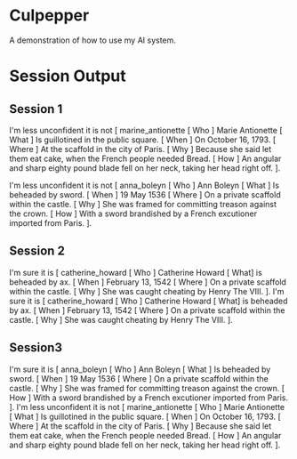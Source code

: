 # Culpepper
A demonstration of how to use my AI system.

# Session Output
## Session 1
I'm less unconfident it is not [ marine_antionette [ Who ] Marie Antionette [ What ] Is guillotined in the public square. [ When ] On October 16, 1793. [ Where ] At the scaffold in the city of Paris. [ Why ] Because she said let them eat cake, when the French people needed Bread. [ How ] An angular and sharp eighty pound blade fell on her neck, taking her head right off. ].

I'm less unconfident it is not [ anna_boleyn [ Who ] Ann Boleyn [ What ] Is beheaded by sword. [ When ] 19 May 1536 [ Where ] On a private scaffold within the castle. [ Why ] She was framed for committing treason against the crown. [ How ] With a sword brandished by a French excutioner imported from Paris. ].

## Session 2
I'm sure it is [ catherine_howard [ Who ] Catherine Howard [ What] is beheaded by ax. [ When ] February 13, 1542 [ Where ] On a private scaffold within the castle. [ Why ] She was caught cheating by Henry The VIII. ].
I'm sure it is [ catherine_howard [ Who ] Catherine Howard [ What] is beheaded by ax. [ When ] February 13, 1542 [ Where ] On a private scaffold within the castle. [ Why ] She was caught cheating by Henry The VIII. ].

## Session3
I'm sure it is [ anna_boleyn [ Who ] Ann Boleyn [ What ] Is beheaded by sword. [ When ] 19 May 1536 [ Where ] On a private scaffold within the castle. [ Why ] She was framed for committing treason against the crown. [ How ] With a sword brandished by a French excutioner imported from Paris. ].
I'm less unconfident it is not [ marine_antionette [ Who ] Marie Antionette [ What ] Is guillotined in the public square. [ When ] On October 16, 1793. [ Where ] At the scaffold in the city of Paris. [ Why ] Because she said let them eat cake, when the French people needed Bread. [ How ] An angular and sharp eighty pound blade fell on her neck, taking her head right off. ].
